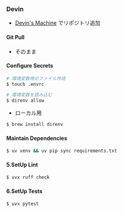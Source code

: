 ### Devin

- [Devin's Machine](https://app.devin.ai/workspace) でリポジトリ追加

#### Git Pull
- そのまま

#### Configure Secrets
```sh
# 環境変数用のファイル作成
$ touch .envrc

# 環境変数を読み込む
$ direnv allow
```

- ローカル用
```sh
$ brew install direnv
```
#### Maintain Dependencies
```sh
$ uv venv && uv pip sync requirements.txt
```

#### 5.SetUp Lint
```sh
$ uvx ruff check
```

#### 6.SetUp Tests
```sh
$ uvx pytest
```
